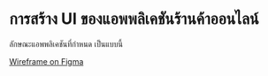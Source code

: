 # การสร้าง UI ของแอพพลิเคชันร้านค้าออนไลน์

ลักษณะแอพพลิเคชันที่กำหนด เป็นแบบนี้

[Wireframe on Figma](https://www.figma.com/proto/bnt5T2cdKlBBimYAP9vzyE/ShoesShopDemo?node-id=1%3A2&scaling=min-zoom)

